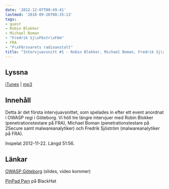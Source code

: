 ```yaml
---
date: '2012-12-07T09:49:41'
lastmod: '2018-09-26T08:35:13'
tags:
- guest
- Robin Blokker
- Michael Boman
- "Fredrik Sj\xF6str\xF6m"
- FRA
- "F\xF6rsvarets radioanstalt"
title: "Intervjuavsnitt #1 - Robin Blokker, Michael Boman, Fredrik Sj\xF6str\xF6m"
---
```

## Lyssna

[iTunes](https://itunes.apple.com/se/podcast/intervjuavsnittet/id576469997?i=126106263)  \| [mp3](http://traffic.libsyn.com/sakerhetspodcasten/IntervjuavsnittetLOUD.mp3)

## Innehåll

Detta är det första intervjuavsnittet, som spelades in efter ett event anordnat i
OWASP regi i Göteborg. Vi höll tre längre intervjuer med Robin Blokker (penetrationstestare
på FRA), Michael Boman (penetrationstestare på 2Secure samt malwareanalytiker) och
Fredrik Sjöström (malwareanalytiker på FRA).

Inspelat 2012-11-22. Längd 51:56.

## Länkar

[OWASP Göteborg](https://www.owasp.org/index.php/Gothenburg)  (slides, video kommer)

[PinPad Pwn](http://www.blackhat.com/usa/bh-us-12-briefings.html#Nils)  på BlackHat

